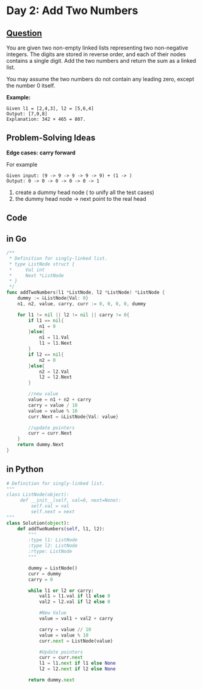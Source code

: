 # Day 2: Add Two Numbers

## [Question](https://leetcode.com/problems/add-two-numbers/description/)

You are given two non-empty linked lists representing two non-negative integers. The digits are stored in reverse order, and each of their nodes contains a single digit. Add the two numbers and return the sum as a linked list.

You may assume the two numbers do not contain any leading zero, except the number 0 itself.

**Example:**

```
Given l1 = [2,4,3], l2 = [5,6,4]
Output: [7,0,8]
Explanation: 342 + 465 = 807.

```

## Problem-Solving Ideas

**Edge cases:**
**carry forward**

For example
```
Given input: (9 -> 9 -> 9 -> 9 -> 9) + (1 -> )
Output: 0 -> 0 -> 0 -> 0 -> 0 -> 1

```
1. create a dummy head node ( to unify all the test cases)
2. the dummy head node -> next point to the real head


## Code
## in Go 

``` Go
/**
 * Definition for singly-linked list.
 * type ListNode struct {
 *     Val int
 *     Next *ListNode
 * }
 */
func addTwoNumbers(l1 *ListNode, l2 *ListNode) *ListNode {
    dummy := &ListNode{Val: 0}
    n1, n2, value, carry, curr := 0, 0, 0, 0, dummy

    for l1 != nil || l2 != nil || carry != 0{
        if l1 == nil{
            n1 = 0
        }else{
            n1 = l1.Val
            l1 = l1.Next
        }
        if l2 == nil{
            n2 = 0
        }else{
            n2 = l2.Val
            l2 = l2.Next
        }

        //new value
        value = n1 + n2 + carry
        carry = value / 10
        value = value % 10
        curr.Next = &ListNode{Val: value}

        //update pointers
        curr = curr.Next
    }
    return dummy.Next
}
```

## in Python

``` python
# Definition for singly-linked list.
"""
class ListNode(object):
     def __init__(self, val=0, next=None):
         self.val = val
         self.next = next
"""
class Solution(object):
    def addTwoNumbers(self, l1, l2):
        """
        :type l1: ListNode
        :type l2: ListNode
        :rtype: ListNode
        """

        dummy = ListNode()
        curr = dummy
        carry = 0

        while l1 or l2 or carry:
            val1 = l1.val if l1 else 0
            val2 = l2.val if l2 else 0

            #New Value
            value = val1 + val2 + carry

            carry = value // 10
            value = value % 10
            curr.next = ListNode(value)

            #Update pointers
            curr = curr.next
            l1 = l1.next if l1 else None
            l2 = l2.next if l2 else None

        return dummy.next
```

